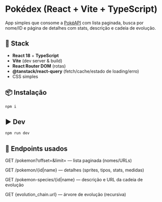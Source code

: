 # Pokédex (React + Vite + TypeScript)

App simples que consome a [PokéAPI](https://pokeapi.co/) com lista paginada, busca por nome/ID e página de detalhes com stats, descrição e cadeia de evolução.

## 🚀 Stack
- **React 18** + **TypeScript**
- **Vite** (dev server & build)
- **React Router DOM** (rotas)
- **@tanstack/react-query** (fetch/cache/estado de loading/erro)
- CSS simples

## 📦 Instalação
```bash
npm i
```

## ▶️ Dev
```bash
npm run dev
```

## 🔗 Endpoints usados

GET /pokemon?offset=&limit= — lista paginada (nomes/URLs)

GET /pokemon/{id|name} — detalhes (sprites, tipos, stats, medidas)

GET /pokemon-species/{id|name} — descrição e URL da cadeia de evolução

GET {evolution_chain.url} — árvore de evolução (recursiva)